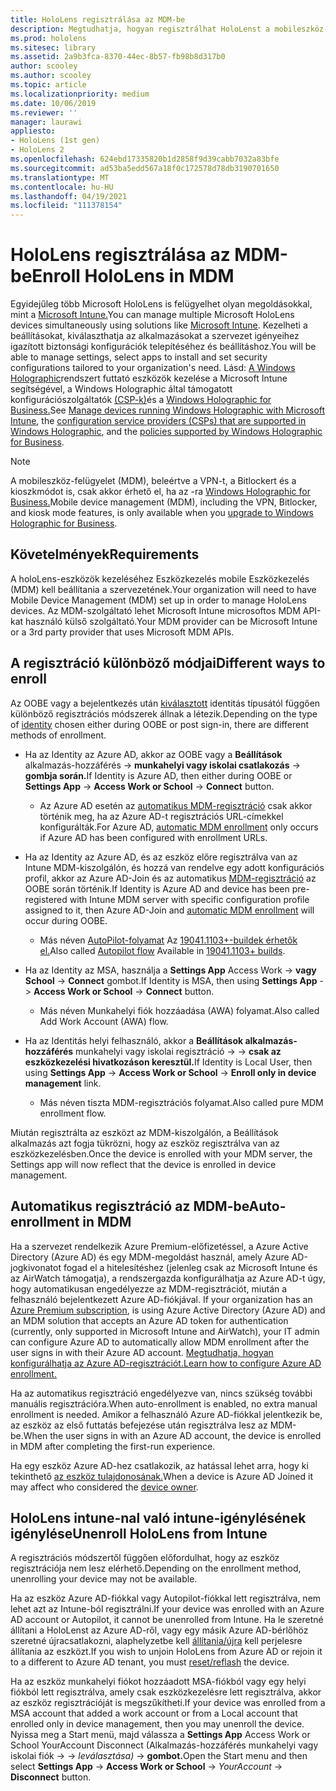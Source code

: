 ```yaml
---
title: HoloLens regisztrálása az MDM-be
description: Megtudhatja, hogyan regisztrálhat HoloLenst a mobileszköz-felügyeletben (MDM) több eszköz egyszerűbb kezelése érdekében.
ms.prod: hololens
ms.sitesec: library
ms.assetid: 2a9b3fca-8370-44ec-8b57-fb98b8d317b0
author: scooley
ms.author: scooley
ms.topic: article
ms.localizationpriority: medium
ms.date: 10/06/2019
ms.reviewer: ''
manager: laurawi
appliesto:
- HoloLens (1st gen)
- HoloLens 2
ms.openlocfilehash: 624ebd17335820b1d2858f9d39cabb7032a83bfe
ms.sourcegitcommit: ad53ba5edd567a18f0c172578d78db3190701650
ms.translationtype: MT
ms.contentlocale: hu-HU
ms.lasthandoff: 04/19/2021
ms.locfileid: "111378154"
---
```

# <a name="enroll-hololens-in-mdm"></a><span data-ttu-id="a44c8-103">HoloLens regisztrálása az MDM-be</span><span class="sxs-lookup"><span data-stu-id="a44c8-103">Enroll HoloLens in MDM</span></span>

<span data-ttu-id="a44c8-104">Egyidejűleg több Microsoft HoloLens is felügyelhet olyan megoldásokkal, mint a [Microsoft Intune.](https://docs.microsoft.com/intune/windows-holographic-for-business)</span><span class="sxs-lookup"><span data-stu-id="a44c8-104">You can manage multiple Microsoft HoloLens devices simultaneously using solutions like [Microsoft Intune](https://docs.microsoft.com/intune/windows-holographic-for-business).</span></span> <span data-ttu-id="a44c8-105">Kezelheti a beállításokat, kiválaszthatja az alkalmazásokat a szervezet igényeihez igazított biztonsági konfigurációk telepítéséhez és beállításhoz.</span><span class="sxs-lookup"><span data-stu-id="a44c8-105">You will be able to manage settings, select apps to install and set security configurations tailored to your organization's need.</span></span> <span data-ttu-id="a44c8-106">Lásd: [A Windows Holographic](https://docs.microsoft.com/intune/windows-holographic-for-business)rendszert futtató eszközök kezelése a Microsoft Intune segítségével, a Windows Holographic által támogatott konfigurációszolgáltatók [(CSP-k)](https://msdn.microsoft.com/windows/hardware/commercialize/customize/mdm/configuration-service-provider-reference#hololens)és a [Windows Holographic for Business.](https://msdn.microsoft.com/windows/hardware/commercialize/customize/mdm/policy-configuration-service-provider#hololenspolicies)</span><span class="sxs-lookup"><span data-stu-id="a44c8-106">See [Manage devices running Windows Holographic with Microsoft Intune](https://docs.microsoft.com/intune/windows-holographic-for-business), the [configuration service providers (CSPs) that are supported in Windows Holographic](https://msdn.microsoft.com/windows/hardware/commercialize/customize/mdm/configuration-service-provider-reference#hololens), and the [policies supported by Windows Holographic for Business](https://msdn.microsoft.com/windows/hardware/commercialize/customize/mdm/policy-configuration-service-provider#hololenspolicies).</span></span>

> [!NOTE]
> <span data-ttu-id="a44c8-107">A mobileszköz-felügyelet (MDM), beleértve a VPN-t, a Bitlockert és a kioszkmódot is, csak akkor érhető el, ha az -ra [Windows Holographic for Business.](hololens1-upgrade-enterprise.md)</span><span class="sxs-lookup"><span data-stu-id="a44c8-107">Mobile device management (MDM), including the VPN, Bitlocker, and kiosk mode features, is only available when you [upgrade to Windows Holographic for Business](hololens1-upgrade-enterprise.md).</span></span>

## <a name="requirements"></a><span data-ttu-id="a44c8-108">Követelmények</span><span class="sxs-lookup"><span data-stu-id="a44c8-108">Requirements</span></span>

 <span data-ttu-id="a44c8-109">A holoLens-eszközök kezeléséhez Eszközkezelés mobile Eszközkezelés (MDM) kell beállítania a szervezetének.</span><span class="sxs-lookup"><span data-stu-id="a44c8-109">Your organization will need to have Mobile Device Management (MDM) set up in order to manage HoloLens devices.</span></span> <span data-ttu-id="a44c8-110">Az MDM-szolgáltató lehet Microsoft Intune microsoftos MDM API-kat használó külső szolgáltató.</span><span class="sxs-lookup"><span data-stu-id="a44c8-110">Your MDM provider can be Microsoft Intune or a 3rd party provider that uses Microsoft MDM APIs.</span></span>
 
## <a name="different-ways-to-enroll"></a><span data-ttu-id="a44c8-111">A regisztráció különböző módjai</span><span class="sxs-lookup"><span data-stu-id="a44c8-111">Different ways to enroll</span></span>

<span data-ttu-id="a44c8-112">Az OOBE vagy a bejelentkezés után [kiválasztott](hololens-identity.md) identitás típusától függően különböző regisztrációs módszerek állnak a létezik.</span><span class="sxs-lookup"><span data-stu-id="a44c8-112">Depending on the type of [identity](hololens-identity.md) chosen either during OOBE or post sign-in, there are different methods of enrollment.</span></span>

- <span data-ttu-id="a44c8-113">Ha az Identity az Azure AD, akkor az OOBE vagy a **Beállítások** alkalmazás-hozzáférés  ->  **munkahelyi vagy iskolai csatlakozás**  ->  **gombja során.**</span><span class="sxs-lookup"><span data-stu-id="a44c8-113">If Identity is Azure AD, then either during OOBE or **Settings App** -> **Access Work or School** -> **Connect** button.</span></span>
    - <span data-ttu-id="a44c8-114">Az Azure AD esetén az [automatikus MDM-regisztráció](hololens-enroll-mdm.md#auto-enrollment-in-mdm) csak akkor történik meg, ha az Azure AD-t regisztrációs URL-címekkel konfigurálták.</span><span class="sxs-lookup"><span data-stu-id="a44c8-114">For Azure AD, [automatic MDM enrollment](hololens-enroll-mdm.md#auto-enrollment-in-mdm) only occurs if Azure AD has been configured with enrollment URLs.</span></span>
     
- <span data-ttu-id="a44c8-115">Ha az Identity az Azure AD, és az eszköz előre regisztrálva van az Intune MDM-kiszolgálón, és hozzá van rendelve egy adott konfigurációs profil, akkor az Azure AD-Join és az automatikus [MDM-regisztráció](hololens-enroll-mdm.md#auto-enrollment-in-mdm) az OOBE során történik.</span><span class="sxs-lookup"><span data-stu-id="a44c8-115">If Identity is Azure AD and device has been pre-registered with Intune MDM server with specific configuration profile assigned to it, then Azure AD-Join and [automatic MDM enrollment](hololens-enroll-mdm.md#auto-enrollment-in-mdm) will occur during OOBE.</span></span>
    - <span data-ttu-id="a44c8-116">Más néven [AutoPilot-folyamat](hololens2-autopilot.md) Az [19041.1103+-buildek érhetők el.](hololens-release-notes.md#windows-holographic-version-2004)</span><span class="sxs-lookup"><span data-stu-id="a44c8-116">Also called [Autopilot flow](hololens2-autopilot.md) Available in [19041.1103+ builds](hololens-release-notes.md#windows-holographic-version-2004).</span></span>
    

- <span data-ttu-id="a44c8-117">Ha az Identity az MSA, használja a **Settings App** Access Work  ->  **vagy School**  ->  **Connect** gombot.</span><span class="sxs-lookup"><span data-stu-id="a44c8-117">If Identity is MSA, then using **Settings App** -> **Access Work or School** -> **Connect** button.</span></span>
    - <span data-ttu-id="a44c8-118">Más néven Munkahelyi fiók hozzáadása (AWA) folyamat.</span><span class="sxs-lookup"><span data-stu-id="a44c8-118">Also called Add Work Account (AWA) flow.</span></span>
- <span data-ttu-id="a44c8-119">Ha az Identitás helyi felhasználó, akkor a **Beállítások alkalmazás-hozzáférés** munkahelyi vagy iskolai regisztráció  ->    ->  **csak az eszközkezelési hivatkozáson keresztül.**</span><span class="sxs-lookup"><span data-stu-id="a44c8-119">If Identity is Local User, then using **Settings App** -> **Access Work or School** -> **Enroll only in device management** link.</span></span>
    - <span data-ttu-id="a44c8-120">Más néven tiszta MDM-regisztrációs folyamat.</span><span class="sxs-lookup"><span data-stu-id="a44c8-120">Also called pure MDM enrollment flow.</span></span>

<span data-ttu-id="a44c8-121">Miután regisztrálta az eszközt az MDM-kiszolgálón, a Beállítások alkalmazás azt fogja tükrözni, hogy az eszköz regisztrálva van az eszközkezelésben.</span><span class="sxs-lookup"><span data-stu-id="a44c8-121">Once the device is enrolled with your MDM server, the Settings app will now reflect that the device is enrolled in device management.</span></span>

## <a name="auto-enrollment-in-mdm"></a><span data-ttu-id="a44c8-122">Automatikus regisztráció az MDM-be</span><span class="sxs-lookup"><span data-stu-id="a44c8-122">Auto-enrollment in MDM</span></span>

<span data-ttu-id="a44c8-123">Ha a szervezet rendelkezik Azure Premium-előfizetéssel, a Azure Active Directory (Azure AD) és egy MDM-megoldást használ, amely Azure AD-jogkivonatot fogad el a hitelesítéshez (jelenleg csak az Microsoft Intune és az AirWatch támogatja), a rendszergazda konfigurálhatja az Azure AD-t úgy, hogy automatikusan engedélyezze az MDM-regisztrációt, miután a felhasználó bejelentkezett Azure AD-fiókjával. [](https://azure.microsoft.com/overview/)</span><span class="sxs-lookup"><span data-stu-id="a44c8-123">If your organization has an [Azure Premium subscription](https://azure.microsoft.com/overview/), is using Azure Active Directory (Azure AD) and an MDM solution that accepts an Azure AD token for authentication (currently, only supported in Microsoft Intune and AirWatch), your IT admin can configure Azure AD to automatically allow MDM enrollment after the user signs in with their Azure AD account.</span></span> [<span data-ttu-id="a44c8-124">Megtudhatja, hogyan konfigurálhatja az Azure AD-regisztrációt.</span><span class="sxs-lookup"><span data-stu-id="a44c8-124">Learn how to configure Azure AD enrollment.</span></span>](https://docs.microsoft.com/mem/intune/enrollment/windows-enroll#enable-windows-10-automatic-enrollment)

<span data-ttu-id="a44c8-125">Ha az automatikus regisztráció engedélyezve van, nincs szükség további manuális regisztrációra.</span><span class="sxs-lookup"><span data-stu-id="a44c8-125">When auto-enrollment is enabled, no extra manual enrollment is needed.</span></span> <span data-ttu-id="a44c8-126">Amikor a felhasználó Azure AD-fiókkal jelentkezik be, az eszköz az első futtatás befejezése után regisztrálva lesz az MDM-be.</span><span class="sxs-lookup"><span data-stu-id="a44c8-126">When the user signs in with an Azure AD account, the device is enrolled in MDM after completing the first-run experience.</span></span>

<span data-ttu-id="a44c8-127">Ha egy eszköz Azure AD-hez csatlakozik, az hatással lehet arra, hogy ki tekinthető [az eszköz tulajdonosának.](security-adminless-os.md#device-owner)</span><span class="sxs-lookup"><span data-stu-id="a44c8-127">When a device is Azure AD Joined it may affect who considered the [device owner](security-adminless-os.md#device-owner).</span></span>

## <a name="unenroll-hololens-from-intune"></a><span data-ttu-id="a44c8-128">HoloLens intune-nal való intune-igénylésének igénylése</span><span class="sxs-lookup"><span data-stu-id="a44c8-128">Unenroll HoloLens from Intune</span></span>

<span data-ttu-id="a44c8-129">A regisztrációs módszertől függően előfordulhat, hogy az eszköz regisztrációja nem lesz elérhető.</span><span class="sxs-lookup"><span data-stu-id="a44c8-129">Depending on the enrollment method, unenrolling your device may not be available.</span></span>

<span data-ttu-id="a44c8-130">Ha az eszköz Azure AD-fiókkal vagy Autopilot-fiókkal lett regisztrálva, nem lehet azt az Intune-ból regisztrálni.</span><span class="sxs-lookup"><span data-stu-id="a44c8-130">If your device was enrolled with an Azure AD account or Autopilot, it cannot be unenrolled from Intune.</span></span> <span data-ttu-id="a44c8-131">Ha le szeretné állítani a HoloLenst az Azure AD-ről, vagy egy másik Azure AD-bérlőhöz szeretné újracsatlakozni, alaphelyzetbe kell [állítania/újra](https://docs.microsoft.com/hololens/hololens-recovery#reset-the-device) kell perjelesre állítania az eszközt.</span><span class="sxs-lookup"><span data-stu-id="a44c8-131">If you wish to unjoin HoloLens from Azure AD or rejoin it to a different to Azure AD tenant, you must [reset/reflash](https://docs.microsoft.com/hololens/hololens-recovery#reset-the-device) the device.</span></span>

<span data-ttu-id="a44c8-132">Ha az eszköz munkahelyi fiókot hozzáadott MSA-fiókból vagy egy helyi fiókból lett regisztrálva, amely csak eszközkezelésre lett regisztrálva, akkor az eszköz regisztrációját is megszűkítheti.</span><span class="sxs-lookup"><span data-stu-id="a44c8-132">If your device was enrolled from a MSA account that added a work account or from a Local account that enrolled only in device management, then you may unenroll the device.</span></span> <span data-ttu-id="a44c8-133">Nyissa meg a Start menü, majd válassza a **Settings App** Access Work or School YourAccount Disconnect (Alkalmazás-hozzáférés munkahelyi vagy iskolai fiók  ->    ->  *leválasztása)*  ->  **gombot.**</span><span class="sxs-lookup"><span data-stu-id="a44c8-133">Open the Start menu and then select **Settings App** -> **Access Work or School** -> *YourAccount* -> **Disconnect** button.</span></span>